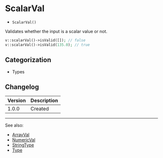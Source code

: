 # ScalarVal

- `ScalarVal()`

Validates whether the input is a scalar value or not.

```php
v::scalarVal()->isValid([]); // false
v::scalarVal()->isValid(135.0); // true
```

## Categorization

- Types

## Changelog

Version | Description
--------|-------------
  1.0.0 | Created

***
See also:

- [ArrayVal](ArrayVal.md)
- [NumericVal](NumericVal.md)
- [StringType](StringType.md)
- [Type](Type.md)

